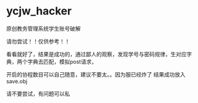 # ycjw_hacker
原创教务管理系统学生账号破解


请勿尝试！！仅供参考！！

看看就好了，结果是成功的，通过鄙人的观察，发现学号与密码规律，生对应字典，两个字典去匹配，模拟post请求，

开启的协程数目可以自己随意，建议不要太。。因为服已经炸了
结果成功放入save.obj

请不要尝试，有问题可以私


